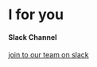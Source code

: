 # I for you


#### Slack Channel
[join to our team on slack](https://join.slack.com/t/okja-team/shared_invite/zt-csqhmgo7-i8iqciFMlE~xxfS6BC1IBw)

